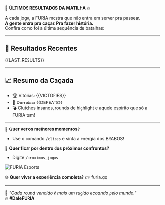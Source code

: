 🦁 **ÚLTIMOS RESULTADOS DA MATILHA** 🔥

A cada jogo, a FURIA mostra que não entra em server pra passear.  
**A gente entra pra caçar. Pra fazer história.**  
Confira como foi a última sequência de batalhas:

---

## 🎯 **Resultados Recentes**

{{LAST_RESULTS}}

---

## 📈 **Resumo da Caçada**

- 🏆 Vitórias: {{VICTORIES}}
- 🎯 Derrotas: {{DEFEATS}}
- 💣 Clutches insanos, rounds de highlight e aquele espírito que só a FURIA tem!

---

🔔 **Quer ver os melhores momentos?**

- Use o comando `/clipes` e sinta a energia dos BRABOS!

📰 **Quer ficar por dentro dos próximos confrontos?**

- Digite `/proximos_jogos`

![FURIA Esports](https://furiagg.fbitsstatic.net/img/b/1be4afd5-a727-4555-81fd-e779a32578be.jpg?w=1366&v=no-change)

🌐 **Quer viver a experiência completa?**
👉 [furia.gg](https://www.furia.gg)

---

🐾 _"Cada round vencido é mais um rugido ecoando pelo mundo."_  
🔥 **#DaleFURIA**

